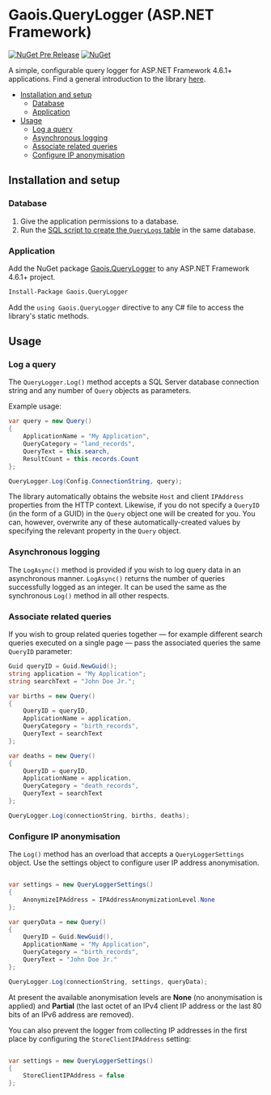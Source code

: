 # Gaois.QueryLogger (ASP.NET Framework)

[![NuGet Pre Release](https://img.shields.io/nuget/vpre/Gaois.QueryLogger.svg)](https://www.nuget.org/packages/Gaois.QueryLogger/)
[![NuGet](https://img.shields.io/nuget/dt/Gaois.QueryLogger.svg)](https://www.nuget.org/packages/Gaois.QueryLogger/)

A simple, configurable query logger for ASP.NET Framework 4.6.1+ applications. Find a general introduction to the library [here](../../).

- [Installation and setup](#installation-and-setup)
  - [Database](#database)
  - [Application](#application)
- [Usage](#usage)
  - [Log a query](#log-a-query)
  - [Asynchronous logging](#asynchronous-logging)
  - [Associate related queries](#associate-related-queries)
  - [Configure IP anonymisation](#configure-ip-anonymisation)

## Installation and setup

### Database

1. Give the application permissions to a database.
2. Run the [SQL script to create the `QueryLogs` table](https://github.com/dcufsg/Gaois.QueryLogger/tree/master/DBScripts) in the same database.

### Application

Add the NuGet package [Gaois.QueryLogger](https://www.nuget.org/packages/Gaois.QueryLogger/) to any ASP.NET Framework 4.6.1+ project.

```cmd
Install-Package Gaois.QueryLogger
```

Add the `using Gaois.QueryLogger` directive to any C# file to access the library's static methods.

## Usage

### Log a query

The `QueryLogger.Log()` method accepts a SQL Server database connection string and any number of `Query` objects as parameters.

Example usage:

```csharp
var query = new Query()
{
    ApplicationName = "My Application",
    QueryCategory = "land_records",
    QueryText = this.search,
    ResultCount = this.records.Count
};

QueryLogger.Log(Config.ConnectionString, query);
```

The library automatically obtains the website `Host` and client `IPAddress` properties from the HTTP context. Likewise, if you do not specify a `QueryID` (in the form of a GUID) in the `Query` object one will be created for you. You can, however, overwrite any of these automatically-created values by specifying the relevant property in the `Query` object.

### Asynchronous logging

The `LogAsync()` method is provided if you wish to log query data in an asynchronous manner. `LogAsync()` returns the number of queries successfully logged as an integer. It can be used the same as the synchronous `Log()` method in all other respects.


### Associate related queries

If you wish to group related queries together — for example different search queries executed on a single page — pass the associated queries the same `QueryID` parameter:

```csharp
Guid queryID = Guid.NewGuid();
string application = "My Application";
string searchText = "John Doe Jr.";

var births = new Query()
{
    QueryID = queryID,
    ApplicationName = application,
    QueryCategory = "birth_records",
    QueryText = searchText
};

var deaths = new Query()
{
    QueryID = queryID,
    ApplicationName = application,
    QueryCategory = "death_records",
    QueryText = searchText
};

QueryLogger.Log(connectionString, births, deaths);
```

### Configure IP anonymisation

The `Log()` method has an overload that accepts a `QueryLoggerSettings` object. Use the settings object to configure user IP address anonymisation.

```csharp

var settings = new QueryLoggerSettings()
{
    AnonymizeIPAddress = IPAddressAnonymizationLevel.None
};

var queryData = new Query()
{
    QueryID = Guid.NewGuid(),
    ApplicationName = "My Application",
    QueryCategory = "birth_records",
    QueryText = "John Doe Jr."
};

QueryLogger.Log(connectionString, settings, queryData);
```

At present the available anonymisation levels are **None** (no anonymisation is applied) and **Partial** (the last octet of an IPv4 client IP address or the last 80 bits of an IPv6 address are removed).

You can also prevent the logger from collecting IP addresses in the first place by configuring the `StoreClientIPAddress` setting:

```csharp

var settings = new QueryLoggerSettings()
{
    StoreClientIPAddress = false
};
```